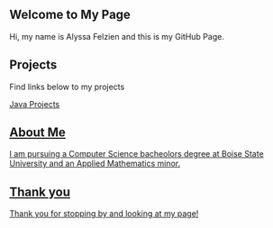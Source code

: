 <head>
  <title>Alyssa's Github</title>
  </head>


## Welcome to My Page

<p>Hi, my name is Alyssa Felzien and this is my GitHub Page.</p>






## Projects

<p>Find links below to my projects</p>
<p><a href=https://alyssafelzien.github.io/javaprojects//>Java Projects</p>



## About Me

I am pursuing a Computer Science bacheolors degree at Boise State University and an Applied Mathematics 
minor.   






## Thank you

Thank you for stopping by and looking at my page!

